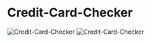 # Credit-Card-Checker
![Credit-Card-Checker](invalid-card-number.png)
![Credit-Card-Checker](valid-card-number.png)
